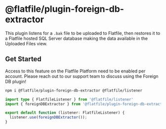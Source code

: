 # @flatfile/plugin-foreign-db-extractor

This plugin listens for a `.bak` file to be uploaded to Flatfile, then restores it to a Flatfile hosted SQL Server database making the data available in the Uploaded Files view.

## Get Started

Access to this feature on the Flatfile Platform need to be enabled per account. Please reach out to our support team to discuss using the Foreign DB plugin!

```bash
npm i @flatfile/plugin-foreign-db-extractor @flatfile/listener
```

```typescript
import type { FlatfileListener } from '@flatfile/listener'
import { foreignDBExtractor } from '@flatfile/plugin-foreign-db-extractor';

export default function (listener: FlatfileListener) {
  listener.use(foreignDBExtractor());
}
```